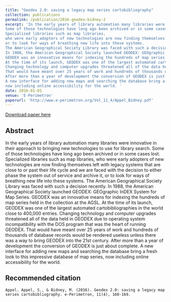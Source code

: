 ```yaml
---
title: "Geodex 2.0: saving a legacy map series cartobibliography"
collection: publications
permalink: /publication/2016-geodex-bidney-2
excerpt: 'In the early years of library automation many libraries were innovative in their approach to bringing new technologies to use for library search.
Some of those technologies have long ago been archived or in some cases lost.
Specialized libraries such as map libraries, 
who were early adopters of new technologies are now finding themselves left with legacy systems that are close to or past their life cycle and we are faced with the decision to either phase the system out of service and archive it, 
or to look for ways of breathing new life into these systems. 
The American Geographical Society Library was faced with such a decision recently.
In 1988, the American Geographical Society launched GEODEX: GEOgraphic InDEX System for Map Series.
GEODEX was an innovative means for indexing the hundreds of map series held in the collection at the AGSL.
At the time of its launch, GEODEX was one of the largest automated cartobibliographies in the world close to 400,000 entries.
Changing technology and computer upgrades threatened all of the data held in GEODEX due to operating system incompatibility with the DOS program that was the heart of running GEODEX.
That would have meant over 25 years of work and hundreds of thousands of database records would be rendered useless unless there was a way to bring GEODEX into the 21st century.
After more than a year of development the conversion of GEODEX is just about complete.
A new interface for adding new maps and searching the database bring a fresh look to this impressive database of map series, 
now including online accessibility for the world. '
date: 2016-01-01
venue: 'E-Perimetron'
paperurl: 'http://www.e-perimetron.org/Vol_11_4/Appel_Bidney.pdf'
---
```

[Download paper here](http://www.e-perimetron.org/Vol_11_4/Appel_Bidney.pdf)

## Abstract

In the early years of library automation many libraries were innovative in their approach to bringing new technologies to use for library search.
Some of those technologies have long ago been archived or in some cases lost.
Specialized libraries such as map libraries, 
who were early adopters of new technologies are now finding themselves left with legacy systems that are close to or past their life cycle and we are faced with the decision to either phase the system out of service and archive it, 
or to look for ways of breathing new life into these systems. 
The American Geographical Society Library was faced with such a decision recently.
In 1988, the American Geographical Society launched GEODEX: GEOgraphic InDEX System for Map Series.
GEODEX was an innovative means for indexing the hundreds of map series held in the collection at the AGSL.
At the time of its launch, GEODEX was one of the largest automated cartobibliographies in the world close to 400,000 entries.
Changing technology and computer upgrades threatened all of the data held in GEODEX due to operating system incompatibility with the DOS program that was the heart of running GEODEX.
That would have meant over 25 years of work and hundreds of thousands of database records would be rendered useless unless there was a way to bring GEODEX into the 21st century.
After more than a year of development the conversion of GEODEX is just about complete.
A new interface for adding new maps and searching the database bring a fresh look to this impressive database of map series, 
now including online accessibility for the world. 

## Recommended citation

`Appel. Appel, S., & Bidney, M. (2016). Geodex 2.0: saving a legacy map series cartobibliography. e-Perimetron, 11(4), 160-169.`

